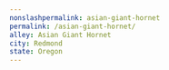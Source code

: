 ```yaml
---
﻿nonslashpermalink: asian-giant-hornet
permalink: /asian-giant-hornet/
alley: Asian Giant Hornet
city: Redmond
state: Oregon
---
```

